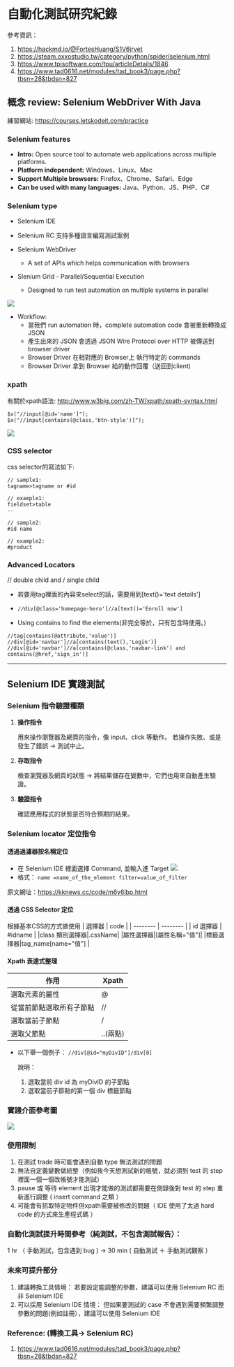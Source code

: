 # 自動化測試研究紀錄
參考資訊：
1. https://hackmd.io/@FortesHuang/S1V6jrvet
2. https://steam.oxxostudio.tw/category/python/spider/selenium.html
3. https://www.tpisoftware.com/tpu/articleDetails/1846
4. https://www.tad0616.net/modules/tad_book3/page.php?tbsn=28&tbdsn=827


## 概念 review: Selenium WebDriver With Java
練習網站: https://courses.letskodeit.com/practice
### Selenium features
* **Intro:** 
Open source tool to automate web applications across multiple platforms.
* **Platform independent:**
Windows、Linux、Mac
* **Support Multiple browsers:**
Firefox、Chrome、Safari、Edge
* **Can be used with many languages:**
Java、Python、JS、PHP、C#

### Selenium type
* Selenium IDE

* Selenium RC
    支持多種語言編寫測試案例
* Selenium WebDriver
    - A set of APIs which helps communication with browsers
* Slenium Grid - Parallel/Sequential Execution
    - Designed to run test automation on multiple systems in parallel

![](https://i.imgur.com/ePj2grW.png)
* Workflow: 
    * 當我們 run automation 時，complete automation code 會被重新轉換成 JSON
    * 產生出來的 JSON 會透過 JSON Wire Protocol over HTTP 被傳送到 browser driver
    * Browser Driver 在相對應的 Browser上 執行特定的 commands 
    * Browser Driver 拿到 Browser 給的動作回覆（送回到client)


### xpath
有關於xpath語法: http://www.w3big.com/zh-TW/xpath/xpath-syntax.html
```
$x("//input[@id='name']");
$x("//input[contains(@class,'btn-style')]");
```
![](https://i.imgur.com/VQE1ZeQ.png)


### CSS selector
css selector的寫法如下:
```
// sample1:
tagname>tagname or #id

// example1:
fieldset>table
--

// sample2:
#id name

// example2:
#product

```
### Advanced Locators

// double child and / single child

* 若要用tag裡面的內容來select的話，需要用到[text()='text details']
* `//div[@class='homepage-hero']//a[text()='Enroll now']`

* Using contains to find the elements(非完全等於，只有包含時使用。)
```
//tag[contains(@attribute,'value')]
//div[@id='navbar']//a[contains(text(),'Login')]
//div[@id='navbar']//a[contains(@class,'navbar-link') and contains(@href,'sign_in')]
```

---
## Selenium IDE 實踐測試 

### Selenium 指令驗證種類
1. **操作指令**

    用來操作瀏覽器及網頁的指令，像 input、click 等動作。
    若操作失敗、或是發生了錯誤 -> 測試中止。
2. **存取指令**

    檢查瀏覽器及網頁的狀態 -> 將結果儲存在變數中，它們也用來自動產生驗證。
3. **驗證指令**

    確認應用程式的狀態是否符合預期的結果。
    
### Selenium locator 定位指令
#### 透過過濾器按名稱定位
* 在 Selenium IDE 裡面選擇 Command, 並輸入進 Target
![](https://i.imgur.com/jCWcgmd.png)
* 格式：
`name =name_of_the_element filter=value_of_filter`

原文網址：https://kknews.cc/code/m6y6lbp.html

#### 透過 CSS Selector 定位
根據基本CSS的方式做使用
| 選擇器 | code | 
| -------- | -------- | 
| id 選擇器     |   #idname   | 
|class 類別選擇器|.cssName|
|屬性選擇器|[屬性名稱="值"]|
|標籤選擇器|tag_name[name="值"] |
#### Xpath 表達式整理


| 作用                     | Xpath |
| ------------------------ | ----- |
| 選取元素的屬性           | @     |
| 從當前節點選取所有子節點 | //    |
| 選取當前子節點           | /     |
|     選取父節點                     |    ..(兩點)   |

* 以下舉一個例子：
`//div[@id="myDivID"]/div[0]`

    說明：
    1. 選取當前 div id 為 myDivID 的子節點
    2. 選取當前子節點的第一個 div 標籤節點

### 實踐介面參考圖
![](https://i.imgur.com/kNYO3Fo.png)

### 使用限制
1. 在測試 trade 時可能會遇到自動 type 無法測試的問題
2. 無法自定義變數做統整（例如我今天想測試新的帳號，就必須到 test 的 step 裡面一個一個改帳號才能測試）
3. pause 或 等待 element 出現才能做的測試都需要在側錄後對 test 的 step 重新進行調整 ( insert command 之類 ）
4. 可能會有抓取特定物件但xpath需要被修改的問題（ IDE 使用了太過 hard code 的方式來生產程式碼 ）

### 自動化測試提升時間參考（純測試，不包含測試報告）：
1 hr （ 手動測試，包含遇到 bug ) -> 30 min ( 自動測試 ＋ 手動測試觀察 ）

### 未來可提升部分
1. 建議轉換工具情境：
若要設定能調整的參數，建議可以使用 Selenium RC 而非 Selenium IDE
2. 可以採用 Selenium IDE 情境：
但如果要測試的 case 不會遇到需要頻繁調整參數的問題(例如註冊），建議可以使用 Selenium IDE

### Reference: (轉換工具-> Selenium RC)
1. https://www.tad0616.net/modules/tad_book3/page.php?tbsn=28&tbdsn=827
